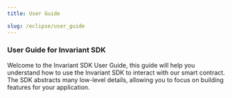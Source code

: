 ```yaml
---
title: User Guide

slug: /eclipse/user_guide
---
```


### User Guide for Invariant SDK

Welcome to the Invariant SDK User Guide, this guide will help you understand how to use the Invariant SDK to interact with our smart contract. The SDK abstracts many low-level details, allowing you to focus on building features for your application.
